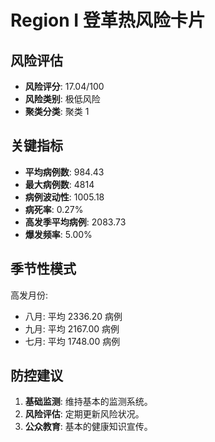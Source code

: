 # Region I 登革热风险卡片

## 风险评估

* **风险评分**: 17.04/100
* **风险类别**: 极低风险
* **聚类分类**: 聚类 1

## 关键指标

* **平均病例数**: 984.43
* **最大病例数**: 4814
* **病例波动性**: 1005.18
* **病死率**: 0.27%
* **高发季平均病例**: 2083.73
* **爆发频率**: 5.00%

## 季节性模式

高发月份:

* 八月: 平均 2336.20 病例
* 九月: 平均 2167.00 病例
* 七月: 平均 1748.00 病例

## 防控建议

1. **基础监测**: 维持基本的监测系统。
2. **风险评估**: 定期更新风险状况。
3. **公众教育**: 基本的健康知识宣传。
